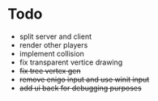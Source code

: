 # Todo

- split server and client
- render other players
- implement collision
- fix transparent vertice drawing
- ~~fix tree vertex gen~~
- ~~remove enigo input and use winit input~~
- ~~add ui back for debugging purposes~~
